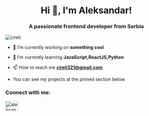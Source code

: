 <h1 align="center">Hi 👋, I'm Aleksandar!</h1>
<h3 align="center">A passionate frontend developer from Serbia</h3>

<p align="left"> <img src="https://komarev.com/ghpvc/?username=cireli&label=Profile%20views&color=0e75b6&style=flat" alt="cireli" /> </p>

- 🔭 I’m currently working on **something cool**

- 🌱 I’m currently learning **JavaScript,ReactJS,Python**

- 📫 How to reach me **cireli321@gmail.com**

- You can see my projects at the pinned section below

<h3 align="left">Connect with me:</h3>
<p align="left">
<a href="https://linkedin.com/in/aleksandarcirkovic" target="blank"><img align="center" src="https://raw.githubusercontent.com/rahuldkjain/github-profile-readme-generator/master/src/images/icons/Social/linked-in-alt.svg" alt="aleksandarcirkovic" height="30" width="40" /></a>
</p>

